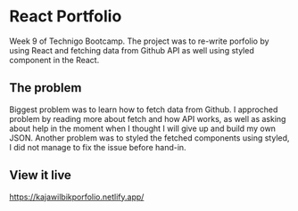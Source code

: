# React Portfolio
Week 9 of Technigo Bootcamp. The project was to re-write porfolio by using React and fetching data from Github API as well using styled component in the React. 

## The problem
Biggest problem was to learn how to fetch data from Github. I approched problem by reading more about fetch and how API works, as well as asking about help in the moment when I thought I will give up and build my own JSON. Another problem was to styled the fetched components using styled, I did not manage to fix the issue before hand-in. 

## View it live
https://kajawilbikporfolio.netlify.app/
